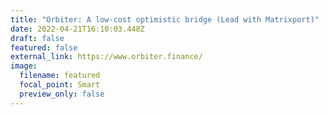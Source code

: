 ```yaml
---
title: "Orbiter: A low-cost optimistic bridge (Lead with Matrixport)"
date: 2022-04-21T16:10:03.448Z
draft: false
featured: false
external_link: https://www.orbiter.finance/
image:
  filename: featured
  focal_point: Smart
  preview_only: false
---
```

